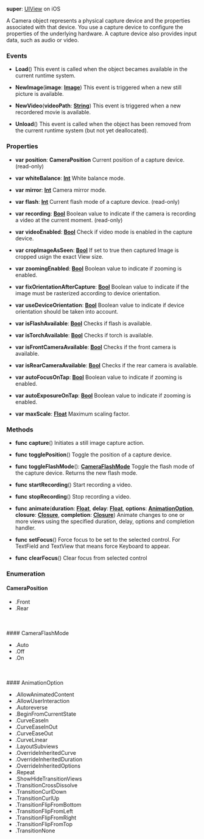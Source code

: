 **super**: [UIView](UIView.md) on iOS

A Camera object represents a physical capture device and the properties associated with that device. You use a capture device to configure the properties of the underlying hardware. A capture device also provides input data, such as audio or video.

### Events

* **Load**()
This event is called when the object becames available in the current runtime system.

* **NewImage**(**image**: <strong>[Image](image.md)</strong>)
This event is triggered when a new still picture is available.

* **NewVideo**(**videoPath**: <strong>[String](../gravity/types.md)</strong>)
This event is triggered when a new recordered movie is available.

* **Unload**()
This event is called when the object has been removed from the current runtime system (but not yet deallocated).



### Properties

* **var** **position**: **CameraPosition**
Current position of a capture device. \(read-only\)

* **var** **whiteBalance**: **[Int](../gravity/types.md)**
White balance mode.

* **var** **mirror**: **[Int](../gravity/types.md)**
Camera mirror mode.

* **var** **flash**: **[Int](../gravity/types.md)**
Current flash mode of a capture device. \(read-only\)

* **var** **recording**: **[Bool](../gravity/types.md)**
Boolean value to indicate if the camera is recording a video at the current moment. \(read-only\)

* **var** **videoEnabled**: **[Bool](../gravity/types.md)**
Check if video mode is enabled in the capture device.

* **var** **cropImageAsSeen**: **[Bool](../gravity/types.md)**
If set to true then captured Image is cropped usign the exact View size.

* **var** **zoomingEnabled**: **[Bool](../gravity/types.md)**
Boolean value to indicate if zooming is enabled.

* **var** **fixOrientationAfterCapture**: **[Bool](../gravity/types.md)**
Boolean value to indicate if the image must be rasterized according to device orientation.

* **var** **useDeviceOrientation**: **[Bool](../gravity/types.md)**
Boolean value to indicate if device orientation should be taken into account.

* **var** **isFlashAvailable**: **[Bool](../gravity/types.md)**
Checks if flash is available.

* **var** **isTorchAvailable**: **[Bool](../gravity/types.md)**
Checks if torch is available.

* **var** **isFrontCameraAvailable**: **[Bool](../gravity/types.md)**
Checks if the front camera is available.

* **var** **isRearCameraAvailable**: **[Bool](../gravity/types.md)**
Checks if the rear camera is available.

* **var** **autoFocusOnTap**: **[Bool](../gravity/types.md)**
Boolean value to indicate if zooming is enabled.

* **var** **autoExposureOnTap**: **[Bool](../gravity/types.md)**
Boolean value to indicate if zooming is enabled.

* **var** **maxScale**: **[Float](../gravity/types.md)**
Maximum scaling factor.



### Methods

* **func** **capture**()
Initiates a still image capture action.

* **func** **togglePosition**()
Toggle the position of a capture device.

* **func** **toggleFlashMode**(): <strong><a href="#_enum_CameraFlashMode">CameraFlashMode</a></strong> 
Toggle the flash mode of the capture device. Returns the new flash mode.

* **func** **startRecording**()
Start recording a video.

* **func** **stopRecording**()
Stop recording a video.

* **func** **animate**(**duration**: <strong>[Float](../gravity/types.md)</strong>, **delay**: <strong>[Float](../gravity/types.md)</strong>, **options**: <strong><a href="#_enum_AnimationOption">AnimationOption</a></strong>, **closure**: <strong>[Closure](../gravity/closures.md)</strong>, **completion**: <strong>[Closure](../gravity/closures.md)</strong>)
Animate changes to one or more views using the specified duration, delay, options and completion handler.

* **func** **setFocus**()
Force focus to be set to the selected control. For TextField and TextView that means force Keyboard to appear.

* **func** **clearFocus**()
Clear focus from selected control





### Enumeration

#### CameraPosition
 * .Front
 * .Rear

<br><br>#### CameraFlashMode
 * .Auto
 * .Off
 * .On

<br><br>#### AnimationOption
 * .AllowAnimatedContent
 * .AllowUserInteraction
 * .Autoreverse
 * .BeginFromCurrentState
 * .CurveEaseIn
 * .CurveEaseInOut
 * .CurveEaseOut
 * .CurveLinear
 * .LayoutSubviews
 * .OverrideInheritedCurve
 * .OverrideInheritedDuration
 * .OverrideInheritedOptions
 * .Repeat
 * .ShowHideTransitionViews
 * .TransitionCrossDissolve
 * .TransitionCurlDown
 * .TransitionCurlUp
 * .TransitionFlipFromBottom
 * .TransitionFlipFromLeft
 * .TransitionFlipFromRight
 * .TransitionFlipFromTop
 * .TransitionNone

<br><br>

